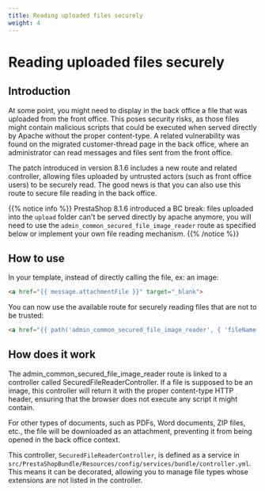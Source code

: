 ```yaml
---
title: Reading uploaded files securely
weight: 4
---
```


# Reading uploaded files securely

## Introduction

At some point, you might need to display in the back office a file that was uploaded from the front office. This poses security risks, as those files might contain malicious scripts that could be executed when served directly by Apache without the proper content-type.
A related vulnerability was found on the migrated customer-thread page in the back office, where an administrator can read messages and files sent from the front office.

The patch introduced in version 8.1.6 includes a new route and related controller, allowing files uploaded by untrusted actors (such as front office users) to be securely read. The good news is that you can also use this route to secure file reading in the back office.

{{% notice info %}}
PrestaShop 8.1.6 introduced a BC break: files uploaded into the `upload` folder can't be served directly by apache anymore, you will need to use the `admin_common_secured_file_image_reader` route as specified below or implement your own file reading mechanism.
{{% /notice %}}

## How to use

In your template, instead of directly calling the file, ex: an image:

```html
<a href="{{ message.attachmentFile }}" target="_blank">
```

You can now use the available route for securely reading files that are not to be trusted:

```html
<a href="{{ path('admin_common_secured_file_image_reader', { 'fileName': message.attachmentFile }) }}" target="_blank">
```

## How does it work

The admin_common_secured_file_image_reader route is linked to a controller called SecuredFileReaderController. If a file is supposed to be an image, this controller will return it with the proper content-type HTTP header, ensuring that the browser does not execute any script it might contain.

For other types of documents, such as PDFs, Word documents, ZIP files, etc., the file will be downloaded as an attachment, preventing it from being opened in the back office context.

This controller, `SecuredFileReaderController`, is defined as a service in `src/PrestaShopBundle/Resources/config/services/bundle/controller.yml`. This means it can be decorated, allowing you to manage file types whose extensions are not listed in the controller.
